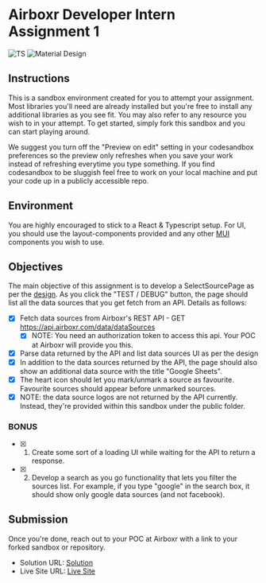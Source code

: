 # Airboxr Developer Intern Assignment 1

![TS](https://img.shields.io/badge/-TypeScript-3178C6?logo=typescript&logoColor=black&logoWidth=25&style=flat-square)
![Material Design](https://img.shields.io/badge/-Material_Design-000?logo=materialdesign&logoColor=757575&logoWidth=25)

## Instructions

This is a sandbox environment created for you to attempt your assignment. Most libraries you'll need are already installed but you're free to install any additional libraries as you see fit. You may also refer to any resource you wish to in your attempt. To get started, simply fork this sandbox and you can start playing around.

We suggest you turn off the "Preview on edit" setting in your codesandbox preferences so the preview only refreshes when you save your work instead of refreshing everytime you type something. If you find codesandbox to be sluggish feel free to work on your local machine and put your code up in a publicly accessible repo.

## Environment

You are highly encouraged to stick to a React & Typescript setup. For UI, you should use the layout-components provided and any other [MUI](https://material-ui.com/) components you wish to use.

## Objectives

The main objective of this assignment is to develop a SelectSourcePage as per the [design](https://drive.google.com/file/d/1aqTierO6Pgvbpn_UkS5Ry9vIXXmy3W-H/view). As you click the "TEST / DEBUG" button, the page should list all the data sources that you get fetch from an API. Details as follows:

- [x] Fetch data sources from Airboxr's REST API - GET https://api.airboxr.com/data/dataSources
  - [x] NOTE: You need an authorization token to access this api. Your POC at Airboxr will provide you this.
- [x] Parse data returned by the API and list data sources UI as per the design
- [x] In addition to the data sources returned by the API, the page should also show an additional data source with the title "Google Sheets".
- [x] The heart icon should let you mark/unmark a source as favourite. Favourite sources should appear before unmarked sources.
- [x] NOTE: the data source logos are not returned by the API currently. Instead, they're provided within this sandbox under the public folder.

### BONUS

- [x] 1. Create some sort of a loading UI while waiting for the API to return a response.
- [x] 2. Develop a search as you go functionality that lets you filter the sources list. For example, if you type "google" in the search box, it should show only google data sources (and not facebook).

## Submission

Once you're done, reach out to your POC at Airboxr with a link to your forked sandbox or repository.

- Solution URL: [Solution](https://github.com/fidellim/Airboxr-Developer-Assignment)
- Live Site URL: [Live Site](https://airboxr-intern-assignment-fidellim.netlify.app/)
